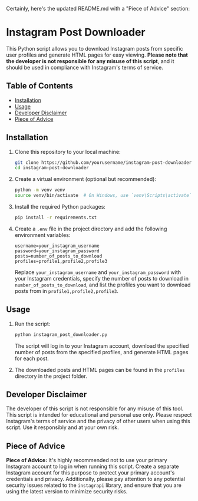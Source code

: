 Certainly, here's the updated README.md with a "Piece of Advice" section:

# Instagram Post Downloader

This Python script allows you to download Instagram posts from specific user profiles and generate HTML pages for easy
viewing. **Please note that the developer is not responsible for any misuse of this script**, and it should be used in
compliance with Instagram's terms of service.

## Table of Contents

- [Installation](#installation)
- [Usage](#usage)
- [Developer Disclaimer](#developer-disclaimer)
- [Piece of Advice](#piece-of-advice)

## Installation

1. Clone this repository to your local machine:

   ```bash
   git clone https://github.com/yourusername/instagram-post-downloader.git
   cd instagram-post-downloader
   ```

2. Create a virtual environment (optional but recommended):

   ```bash
   python -m venv venv
   source venv/bin/activate  # On Windows, use `venv\Scripts\activate`
   ```

3. Install the required Python packages:

   ```bash
   pip install -r requirements.txt
   ```

4. Create a `.env` file in the project directory and add the following environment variables:

   ```
   username=your_instagram_username
   password=your_instagram_password
   posts=number_of_posts_to_download
   profiles=profile1,profile2,profile3
   ```

   Replace `your_instagram_username` and `your_instagram_password` with your Instagram credentials, specify the number
   of posts to download in `number_of_posts_to_download`, and list the profiles you want to download posts from
   in `profile1,profile2,profile3`.

## Usage

1. Run the script:

   ```bash
   python instagram_post_downloader.py
   ```

   The script will log in to your Instagram account, download the specified number of posts from the specified profiles,
   and generate HTML pages for each post.

2. The downloaded posts and HTML pages can be found in the `profiles` directory in the project folder.

## Developer Disclaimer

The developer of this script is not responsible for any misuse of this tool. This script is intended for educational and
personal use only. Please respect Instagram's terms of service and the privacy of other users when using this script.
Use it responsibly and at your own risk.

## Piece of Advice

**Piece of Advice:** It's highly recommended not to use your primary Instagram account to log in when running this
script. Create a separate Instagram account for this purpose to protect your primary account's credentials and privacy.
Additionally, please pay attention to any potential security issues related to the `instagrapi` library, and ensure that
you are using the latest version to minimize security risks.